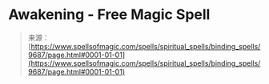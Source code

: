 <!--yml
category: 未分类
date: 2024-06-12 18:46:02
-->

# Awakening - Free Magic Spell

> 来源：[https://www.spellsofmagic.com/spells/spiritual_spells/binding_spells/9687/page.html#0001-01-01](https://www.spellsofmagic.com/spells/spiritual_spells/binding_spells/9687/page.html#0001-01-01)